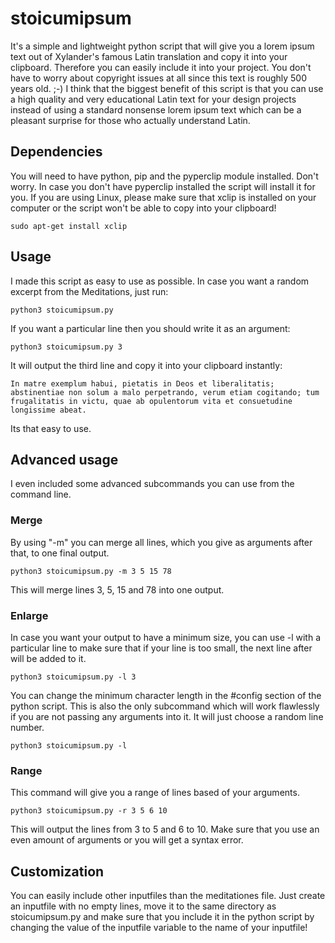 # stoicumipsum
It's a simple and lightweight python script that will give you a lorem ipsum text out of Xylander's famous Latin translation and copy it into your clipboard. Therefore you can easily include it into your project. You don't have to worry about copyright issues at all since this text is roughly 500 years old. ;-)
I think that the biggest benefit of this script is that you can use a high quality and very educational Latin text for your design projects instead of using a standard nonsense lorem ipsum text which can be a pleasant surprise for those who actually understand Latin.
## Dependencies
You will need to have python, pip and the pyperclip module installed.
Don't worry. In case you don't have pyperclip installed the script will install it for you.
If you are using Linux, please make sure that xclip is installed on your computer or the script won't be able to copy into your clipboard!
```
sudo apt-get install xclip
```
## Usage
I made this script as easy to use as possible. In case you want a random excerpt from the Meditations, just run:
```
python3 stoicumipsum.py
```
If you want a particular line then you should write it as an argument:
```
python3 stoicumipsum.py 3
```
It will output the third line and copy it into your clipboard instantly:
```
In matre exemplum habui, pietatis in Deos et liberalitatis; abstinentiae non solum a malo perpetrando, verum etiam cogitando; tum frugalitatis in victu, quae ab opulentorum vita et consuetudine longissime abeat.
```
Its that easy to use.
## Advanced usage
I even included some advanced subcommands you can use from the command line.

### Merge
By using "-m" you can merge all lines, which you give as arguments after that, to one final output.
```
python3 stoicumipsum.py -m 3 5 15 78
```
This will merge lines 3, 5, 15 and 78 into one output.
### Enlarge
In case you want your output to have a minimum size, you can use -l with a particular line to make sure that if your line is too small, the next line after will be added to it.
```
python3 stoicumipsum.py -l 3
```
You can change the minimum character length in the #config section of the python script. 
This is also the only subcommand which will work flawlessly if you are not passing any arguments into it. It will just choose a random line number.
```
python3 stoicumipsum.py -l
```
### Range
This command will give you a range of lines based of your arguments.
```
python3 stoicumipsum.py -r 3 5 6 10
```
This will output the lines from 3 to 5 and 6 to 10.
Make sure that you use an even amount of arguments or you will get a syntax error.

## Customization
You can easily include other inputfiles than the meditationes file. Just create an inputfile with no empty lines, move it to the same directory as stoicumipsum.py and make sure that you include it in the python script by changing the value of the inputfile variable to the name of your inputfile!
